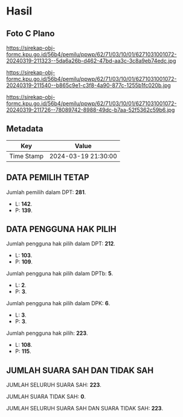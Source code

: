 # Hasil

## Foto C Plano

https://sirekap-obj-formc.kpu.go.id/56b4/pemilu/ppwp/62/71/03/10/01/6271031001072-20240319-211323--5da6a26b-d462-47bd-aa3c-3c8a9eb74edc.jpg

https://sirekap-obj-formc.kpu.go.id/56b4/pemilu/ppwp/62/71/03/10/01/6271031001072-20240319-211540--b865c9e1-c3f8-4a90-877c-1255b1fc020b.jpg

https://sirekap-obj-formc.kpu.go.id/56b4/pemilu/ppwp/62/71/03/10/01/6271031001072-20240319-211726--78089742-8988-49dc-b7aa-52f5362c59b6.jpg


## Metadata

| Key        | Value               |
| ---------- | ------------------- |
| Time Stamp | 2024-03-19 21:30:00 |


## DATA PEMILIH TETAP

Jumlah pemilih dalam DPT: **281**.
 * L: **142**.
 * P: **139**.

## DATA PENGGUNA HAK PILIH

Jumlah pengguna hak pilih dalam DPT: **212**.
 * L: **103**.
 * P: **109**.

Jumlah pengguna hak pilih dalam DPTb: **5**.
 * L: **2**.
 * P: **3**.

Jumlah pengguna hak pilih dalam DPK: **6**.
 * L: **3**.
 * P: **3**.

Jumlah pengguna hak pilih: **223**.
 * L: **108**.
 * P: **115**.

## JUMLAH SUARA SAH DAN TIDAK SAH

JUMLAH SELURUH SUARA SAH: **223**.

JUMLAH SUARA TIDAK SAH: **0**.

JUMLAH SELURUH SUARA SAH DAN SUARA TIDAK SAH: **223**.


